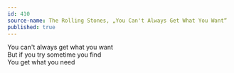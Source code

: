 ```yaml
---
id: 410
source-name: The Rolling Stones, „You Can't Always Get What You Want“
published: true
---
```

You can't always get what you want<br>
But if you try sometime you find<br>
You get what you need
